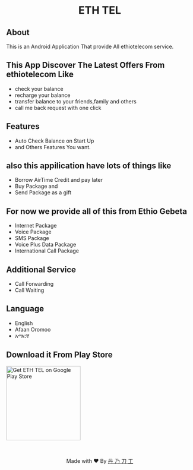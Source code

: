 <h1 align="center">
  ETH TEL
</h1>

## About

This is an Android Application That provide All ethiotelecom service.

## This App Discover The Latest Offers From ethiotelecom Like

- check your balance
- recharge your balance
- transfer balance to your friends,family and others
- call me back request with one click

## Features

- Auto Check Balance on Start Up
- and Others Features You want.

## also this appilication have lots of things like

- Borrow AirTime Credit and pay later
- Buy Package and 
- Send Package as a gift

## For now we provide all of this from Ethio Gebeta

- Internet Package
- Voice Package
- SMS Package
- Voice Plus Data Package
- International Call Package

## Additional Service

- Call Forwarding
- Call Waiting

## Language

- English
- Afaan Oromoo
- አማርኛ

## Download it From Play Store

[<img src="https://play.google.com/intl/en_us/badges/images/apps/en-play-badge-border.png" width="200" alt="Get ETH TEL on Google Play Store" />](https://play.google.com/store/apps/details?id=eth.tel.com "Get ETH TEL on Google Play Store")

<br>
<p align="center">Made with ❤️ By <a href="https://t.me/ag3m3chu"> 丹 乃 刀 工 </a></p>
